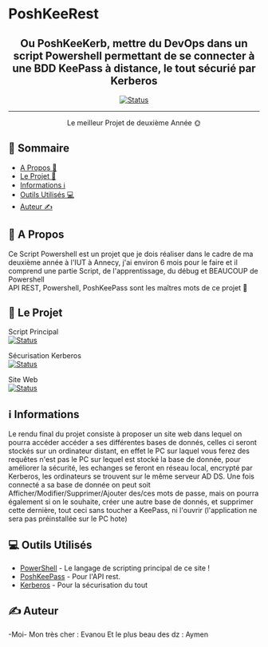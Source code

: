 # PoshKeeRest

<div align="center">
<h2>Ou PoshKeeKerb, mettre du DevOps dans un script Powershell permettant de se connecter à une BDD KeePass à distance, le tout sécurié par Kerberos</h2></div>

<div align="center">

  [![Status](https://img.shields.io/badge/%C3%89tat%20%3A%20-bient%C3%B4t%20termin%C3%A9-orange?style=for-the-badge)]() 

</div>

-------------------

<p align="center">Le meilleur Projet de deuxième Année 🌞
    <br> 
</p>

## 🧾 Sommaire
- [A Propos 👀](#aprop)
- [Le Projet 🤖](#proj)
- [Informations ℹ](#informations)
- [Outils Utilisés 💻](#lang)
- [Auteur ✍️](#auth)

## 👀 A Propos <a name = "aprop"></a>
Ce Script Powershell est un projet que je dois réaliser dans le cadre de ma deuxième année à l'IUT à Annecy, j'ai environ 6 mois pour le faire et il comprend une partie Script, de l'apprentissage, du débug et BEAUCOUP de Powershell<br>
API REST, Powershell, PoshKeePass sont les maîtres mots de ce projet 👺

## 🤖 Le Projet <a name = "proj"></a>
Script Principal <br>
[![Status](https://img.shields.io/badge/Etat-95%25-brightgreen)]()

Sécurisation Kerberos <br>
[![Status](https://img.shields.io/badge/Etat-0%25-red)]()

Site Web <br>
[![Status](https://img.shields.io/badge/Etat-0%25-red)]()



## ℹ Informations <a name = "informations"></a>
Le rendu final du projet consiste à proposer un site web dans lequel on pourra accéder accéder a ses différentes bases de donnés, celles ci seront stockés sur un ordinateur distant, en effet le PC sur laquel vous ferez des requêtes n'est pas le PC sur lequel est stocké la base de donnée, pour améliorer la sécurité, les echanges se feront en réseau local, encrypté par Kerberos, les ordinateurs se trouvent sur le même serveur AD DS.
Une fois connecté a sa base de donnée on peut soit Afficher/Modifier/Supprimer/Ajouter des/ces mots de passe, mais on pourra également si on le souhaite, créer une autre base de donnés, et supprimer cette dernière, tout ceci sans toucher a KeePass, ni l'ouvrir (l'application ne sera pas préinstallée sur le PC hote) 

## 💻 Outils Utilisés <a name = "lang"></a>
- [PowerShell](https://github.com/PowerShell/PowerShell) - Le langage de scripting principal de ce site !
- [PoshKeePass](https://github.com/PSKeePass/PoShKeePass) - Pour l'API rest.
- [Kerberos](https://github.com/GhostPack/Rubeus) - Pour la sécurisation du tout

## ✍️ Auteur <a name = "auth"></a>
-Moi-
Mon très cher : Evanou
Et le plus beau des dz : Aymen
